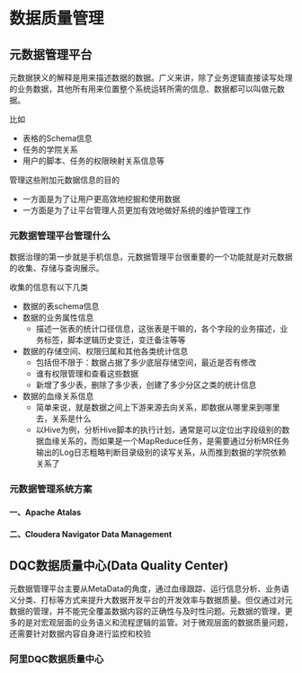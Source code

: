 # 数据质量管理

## 元数据管理平台

元数据狭义的解释是用来描述数据的数据。广义来讲，除了业务逻辑直接读写处理的业务数据，其他所有用来位置整个系统运转所需的信息、数据都可以叫做元数据。

比如

* 表格的Schema信息
* 任务的学院关系
* 用户的脚本、任务的权限映射关系信息等

管理这些附加元数据信息的目的

* 一方面是为了让用户更高效地挖掘和使用数据
* 一方面是为了让平台管理人员更加有效地做好系统的维护管理工作 

### 元数据管理平台管理什么

数据治理的第一步就是手机信息，元数据管理平台很重要的一个功能就是对元数据的收集、存储与查询展示。

收集的信息有以下几类

* 数据的表schema信息
* 数据的业务属性信息
  * 描述一张表的统计口径信息，这张表是干嘛的，各个字段的业务描述，业务标签，脚本逻辑历史变迁，变迁备注等等
* 数据的存储空间、权限归属和其他各类统计信息
  * 包括但不限于：数据占据了多少底层存储空间，最近是否有修改
  * 谁有权限管理和查看这些数据
  * 新增了多少表，删除了多少表，创建了多少分区之类的统计信息
* 数据的血缘关系信息
  * 简单来说，就是数据之间上下游来源去向关系，即数据从哪里来到哪里去，关系是什么
  * 以Hive为例，分析Hive脚本的执行计划，通常是可以定位出字段级别的数据血缘关系的，而如果是一个MapReduce任务，是需要通过分析MR任务输出的Log日志粗略判断目录级别的读写关系，从而推到数据的学院依赖关系了

### 元数据管理系统方案

#### 一、Apache Atalas

#### 二、Cloudera Navigator Data Management

## DQC数据质量中心(Data Quality Center)

元数据管理平台主要从MetaData的角度，通过血缘跟踪、运行信息分析、业务语义分类、打标等方式来提升大数据开发平台的开发效率与数据质量。但仅通过对元数据的管理，并不能完全覆盖数据内容的正确性与及时性问题。元数据的管理，更多的是对宏观层面的业务语义和流程逻辑的监管。对于微观层面的数据质量问题，还需要针对数据内容自身进行监控和校验

### 阿里DQC数据质量中心

